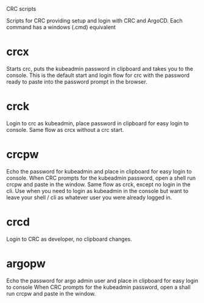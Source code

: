 
CRC scripts

Scripts for CRC providing setup and login with CRC and ArgoCD. Each command has a windows (.cmd) equivalent 

# crcx
Starts crc, puts the kubeadmin password in clipboard and takes you to the console.
This is the default start and login flow for crc with the password ready to paste into the password prompt in the browser. 

# crck
Login to crc as kubeadmin, place password in clipboard for easy login to console. Same flow as crcx without a crc start. 

# crcpw
Echo the password for kubeadmin and place in clipboard for easy login to console.
When CRC prompts for the kubeadmin password, open a shell run crcpw and paste in the window. 
Same flow as crck, except no login in the cli. Use when you need to login as kubeadmin in the console but want to leave your shell / cli as whatever user you were already logged in. 

# crcd
Login to CRC as developer, no clipboard changes.  
 
# argopw
Echo the password for argo admin user and place in clipboard for easy login to console
When CRC prompts for the kubeadmin password, open a shall run crcpw and paste in the window. 


